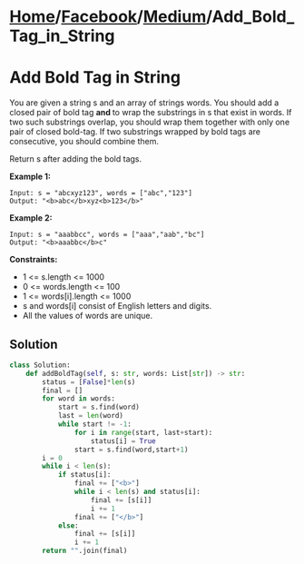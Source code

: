 # [Home](./../..)/[Facebook](./..)/[Medium](./)/Add_Bold_Tag_in_String
<h1>Add Bold Tag in String</h1>

<p>
You are given a string s and an array of strings words. You should add a closed pair of bold tag <b> and </b> to wrap the substrings in s that exist in words. If two such substrings overlap, you should wrap them together with only one pair of closed bold-tag. If two substrings wrapped by bold tags are consecutive, you should combine them.
</p>
<p>
Return s after adding the bold tags.
</p>

<b>Example 1:</b>

    Input: s = "abcxyz123", words = ["abc","123"]
    Output: "<b>abc</b>xyz<b>123</b>"

<b>Example 2:</b>

    Input: s = "aaabbcc", words = ["aaa","aab","bc"]
    Output: "<b>aaabbc</b>c"

<b>Constraints:</b>

- 1 <= s.length <= 1000
- 0 <= words.length <= 100
- 1 <= words[i].length <= 1000
- s and words[i] consist of English letters and digits.
- All the values of words are unique.

<h2>Solution</h2>

```python
class Solution:
    def addBoldTag(self, s: str, words: List[str]) -> str:
        status = [False]*len(s)
        final = []
        for word in words:
            start = s.find(word)
            last = len(word)
            while start != -1:
                for i in range(start, last+start):
                    status[i] = True
                start = s.find(word,start+1)
        i = 0
        while i < len(s):
            if status[i]:
                final += ["<b>"]
                while i < len(s) and status[i]:
                    final += [s[i]]
                    i += 1
                final += ["</b>"]
            else:
                final += [s[i]]
                i += 1
        return "".join(final)
```
